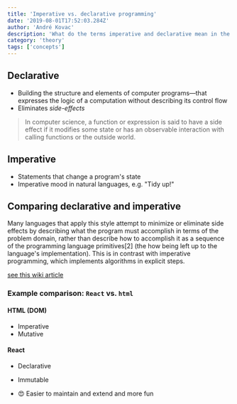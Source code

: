 ```yaml
---
title: 'Imperative vs. declarative programming'
date: '2019-08-01T17:52:03.284Z'
author: 'André Kovac'
description: 'What do the terms imperative and declarative mean in the context of programming languages?'
category: 'theory'
tags: ['concepts']
---
```


## Declarative

* Building the structure and elements of computer programs—that expresses the logic of a computation without describing its control flow
* Eliminates *side-effects*

>In computer science, a function or expression is said to have a side effect if it modifies some state or has an observable interaction with calling functions or the outside world.

## Imperative

* Statements that change a program's state
* Imperative mood in natural languages, e.g. "Tidy up!"

## Comparing **declarative** and **imperative**

Many languages that apply this style attempt to minimize or eliminate side effects by describing what the program must accomplish in terms of the problem domain, rather than describe how to accomplish it as a sequence of the programming language primitives[2] (the how being left up to the language's implementation). This is in contrast with imperative programming, which implements algorithms in explicit steps.

[see this wiki article](https://en.wikipedia.org/wiki/Declarative_programming)

### Example comparison: `React` vs. `html`

#### HTML (DOM)

* Imperative
* Mutative

#### React

* Declarative
* Immutable

* 😍 Easier to maintain and extend and more fun